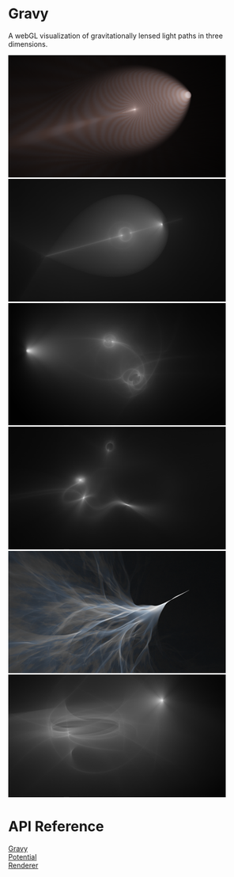 # Gravy

A webGL visualization of gravitationally lensed light paths in three dimensions.

<a href="https://cdn.rawgit.com/portsmouth/gravy/v1.0.0/exampleScenes/pointmass.html"><img src="./docs/screenshots/pointmass_thumb.png" width="440"/></a><a href="https://cdn.rawgit.com/portsmouth/gravy/v1.0.0/exampleScenes/1mass.html"><img src="./docs/screenshots/1mass_thumb.png" width="440"/></a>
<a href="https://cdn.rawgit.com/portsmouth/gravy/v1.0.0/exampleScenes/2mass.html"><img src="./docs/screenshots/2mass_thumb.png" width="440"/></a><a href="https://cdn.rawgit.com/portsmouth/gravy/v1.0.0/exampleScenes/4mass.html"><img src="./docs/screenshots/4mass_thumb.png" width="440"/></a>
<a href="https://cdn.rawgit.com/portsmouth/gravy/v1.0.0/exampleScenes/noise.html"><img src="./docs/screenshots/noise_thumb.png" width="440"/></a><a href="https://cdn.rawgit.com/portsmouth/gravy/v1.0.0/exampleScenes/disk.html"><img src="./docs/screenshots/disk_thumb.png" width="440"/></a>


# API Reference

<dl>
<dt><a href="docs/API.md/#Gravy">Gravy</a></dt>
<dd></dd>
<dt><a href="docs/API.md/#Potential">Potential</a></dt>
<dd></dd>
<dt><a href="docs/API.md/#Renderer">Renderer</a></dt>
<dd></dd>
</dl>
